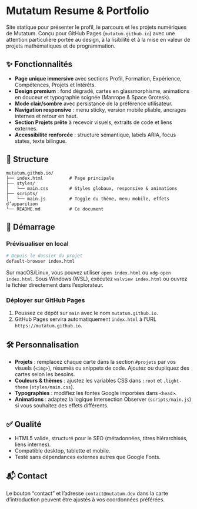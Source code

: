 # Mutatum Resume & Portfolio

Site statique pour présenter le profil, le parcours et les projets numériques de Mutatum. Conçu pour GitHub Pages (`mutatum.github.io`) avec une attention particulière portée au design, à la lisibilité et à la mise en valeur de projets mathématiques et de programmation.

## ✨ Fonctionnalités

- **Page unique immersive** avec sections Profil, Formation, Expérience, Compétences, Projets et Intérêts.
- **Design premium** : fond dégradé, cartes en glassmorphisme, animations en douceur et typographie soignée (Manrope & Space Grotesk).
- **Mode clair/sombre** avec persistance de la préférence utilisateur.
- **Navigation responsive** : menu sticky, version mobile pliable, ancrages internes et retour en haut.
- **Section Projets prête** à recevoir visuels, extraits de code et liens externes.
- **Accessibilité renforcée** : structure sémantique, labels ARIA, focus states, texte bilingue.

## 📁 Structure

```
mutatum.github.io/
├── index.html          # Page principale
├── styles/
│   └── main.css        # Styles globaux, responsive & animations
├── scripts/
│   └── main.js         # Toggle du thème, menu mobile, effets d’apparition
└── README.md           # Ce document
```

## 🚀 Démarrage

### Prévisualiser en local

```bash
# Depuis le dossier du projet
default-browser index.html
```

Sur macOS/Linux, vous pouvez utiliser `open index.html` ou `xdg-open index.html`. Sous Windows (WSL), exécutez `wslview index.html` ou ouvrez le fichier directement dans l’explorateur.

### Déployer sur GitHub Pages

1. Poussez ce dépôt sur `main` avec le nom `mutatum.github.io`.
2. GitHub Pages servira automatiquement `index.html` à l’URL `https://mutatum.github.io`.

## 🛠️ Personnalisation

- **Projets** : remplacez chaque carte dans la section `#projets` par vos visuels (`<img>`), résumés ou snippets de code. Ajoutez ou dupliquez des cartes selon les besoins.
- **Couleurs & thèmes** : ajustez les variables CSS dans `:root` et `.light-theme` (`styles/main.css`).
- **Typographies** : modifiez les fontes Google importées dans `<head>`.
- **Animations** : adaptez la logique Intersection Observer (`scripts/main.js`) si vous souhaitez des effets différents.

## ✅ Qualité

- HTML5 valide, structuré pour le SEO (métadonnées, titres hiérarchisés, liens internes).
- Compatible desktop, tablette et mobile.
- Testé sans dépendances externes autres que Google Fonts.

## 📬 Contact

Le bouton “contact” et l’adresse `contact@mutatum.dev` dans la carte d’introduction peuvent être ajustés à vos coordonnées préférées.
